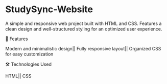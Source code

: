 # StudySync-Website
A simple and responsive web project built with HTML and CSS. Features a clean design and well-structured styling for an optimized user experience.

📌 Features

  Modern and minimalistic design||
  Fully responsive layout||
  Organized CSS for easy customization

🛠 Technologies Used

  HTML||
  CSS
